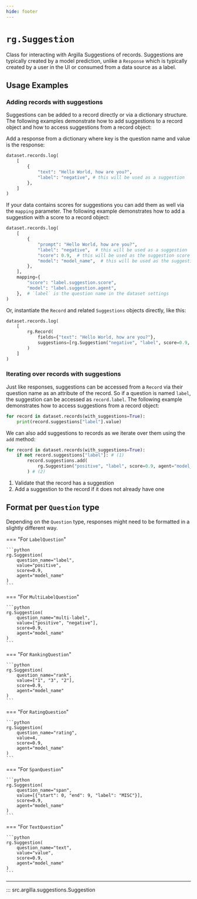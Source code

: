 ```yaml
---
hide: footer
---
```

# `rg.Suggestion`

Class for interacting with Argilla Suggestions of records. Suggestions are typically created by a model prediction, unlike a `Response` which is typically created by a user in the UI or consumed from a data source as a label.

## Usage Examples

### Adding records with suggestions

Suggestions can be added to a record directly or via a dictionary structure. The following examples demonstrate how to add suggestions to a record object and how to access suggestions from a record object:

Add a response from a dictionary where key is the question name and value is the response:

```python
dataset.records.log(
    [
        {
            "text": "Hello World, how are you?",
            "label": "negative", # this will be used as a suggestion
        },
    ]
)
```

If your data contains scores for suggestions you can add them as well via the `mapping` parameter. The following example demonstrates how to add a suggestion with a score to a record object:

```python
dataset.records.log(
    [
        {
            "prompt": "Hello World, how are you?",
            "label": "negative",  # this will be used as a suggestion
            "score": 0.9,  # this will be used as the suggestion score
            "model": "model_name",  # this will be used as the suggestion agent
        },
    ],
    mapping={
        "score": "label.suggestion.score",
        "model": "label.suggestion.agent",
    },  # `label` is the question name in the dataset settings
)
```



Or, instantiate the `Record` and related `Suggestions` objects directly, like this:

```python
dataset.records.log(
    [
        rg.Record(
            fields={"text": "Hello World, how are you?"},
            suggestions=[rg.Suggestion("negative", "label", score=0.9, agent="model_name")],
        )
    ]
)
```

### Iterating over records with suggestions

Just like responses, suggestions can be accessed from a `Record` via their question name as an attribute of the record. So if a question is named `label`, the suggestion can be accessed as `record.label`. The following example demonstrates how to access suggestions from a record object:

```python
for record in dataset.records(with_suggestions=True):
    print(record.suggestions["label"].value)
```

We can also add suggestions to records as we iterate over them using the `add` method:

```python
for record in dataset.records(with_suggestions=True):
    if not record.suggestions["label"]: # (1)
        record.suggestions.add(
            rg.Suggestion("positive", "label", score=0.9, agent="model_name")
        ) # (2)
```

1. Validate that the record has a suggestion
2. Add a suggestion to the record if it does not already have one

## Format per `Question` type

Depending on the `Question` type, responses might need to be formatted in a slightly different way.

=== "For `LabelQuestion`"

    ```python
    rg.Suggestion(
        question_name="label",
        value="positive",
        score=0.9,
        agent="model_name"
    )
    ```

=== "For `MultiLabelQuestion`"

    ```python
    rg.Suggestion(
        question_name="multi-label",
        value=["positive", "negative"],
        score=0.9,
        agent="model_name"
    )
    ```

=== "For `RankingQuestion`"

    ```python
    rg.Suggestion(
        question_name="rank",
        value=["1", "3", "2"],
        score=0.9,
        agent="model_name"
    )
    ```

=== "For `RatingQuestion`"

    ```python
    rg.Suggestion(
        question_name="rating",
        value=4,
        score=0.9,
        agent="model_name"
    )
    ```

=== "For `SpanQuestion`"

    ```python
    rg.Suggestion(
        question_name="span",
        value=[{"start": 0, "end": 9, "label": "MISC"}],
        score=0.9,
        agent="model_name"
    )
    ```

=== "For `TextQuestion`"

    ```python
    rg.Suggestion(
        question_name="text",
        value="value",
        score=0.9,
        agent="model_name"
    )
    ```

---

::: src.argilla.suggestions.Suggestion
